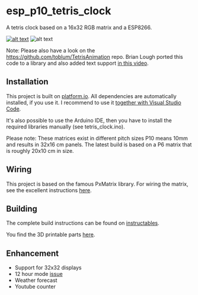 # esp_p10_tetris_clock
A tetris clock based on a 16x32 RGB matrix and a ESP8266.


[![alt text](https://j.gifs.com/6RvBDl.gif "Tetris clock animation")](https://youtu.be/BGmjvfqf_0U)
![alt text](http://i68.tinypic.com/2cyfj45.jpg "Tetris clock build")


Note: Please also have a look on the https://github.com/toblum/TetrisAnimation repo. Brian Lough ported this code to a library and also added text support [in this video](https://www.youtube.com/watch?v=2IejVgrSlWE).


## Installation
This project is built on [platform.io](http://docs.platformio.org). All dependencies are automatically installed, if you use it. I recommend to use it [together with Visual Studio Code](http://docs.platformio.org/en/latest/ide/vscode.html).

It's also possible to use the Arduino IDE, then you have to install the required libraries manually (see tetris_clock.ino).

Please note: These matrices exist in different pitch sizes P10 means 10mm and results in 32x16 cm panels. The latest build is based on a P6 matrix that is roughly 20x10 cm in size.

## Wiring
This project is based on the famous PxMatrix library. For wiring the matrix, see the excellent instructions [here](https://github.com/2dom/PxMatrix/).

## Building
The complete build instructions can be found on [instructables](https://www.instructables.com/id/Tetris-Time-on-a-P10-RGB-Matrix-With-ESP8266).

You find the 3D printable parts [here](https://www.thingiverse.com/thing:2846368).

## Enhancement
* Support for 32x32 displays
* 12 hour mode [issue](https://github.com/toblum/esp_p10_tetris_clock/issues/2#issuecomment-392286952)
* Weather forecast
* Youtube counter
